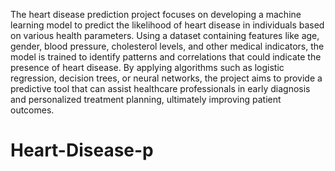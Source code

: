 The heart disease prediction project focuses on developing a machine learning model to predict the likelihood of heart disease in individuals based on various health parameters. Using a dataset containing features like age, gender, blood pressure, cholesterol levels, and other medical indicators, the model is trained to identify patterns and correlations that could indicate the presence of heart disease. By applying algorithms such as logistic regression, decision trees, or neural networks, the project aims to provide a predictive tool that can assist healthcare professionals in early diagnosis and personalized treatment planning, ultimately improving patient outcomes.






# Heart-Disease-p
